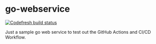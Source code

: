# go-webservice

[![Codefresh build status](https://g.codefresh.io/api/badges/pipeline/bpmericle/go-service%2Fgo-service-cicd?key=eyJhbGciOiJIUzI1NiJ9.NWQ2NjAxOTg4ZDhjMzRiMTQyNmQxNjRm.6zEjPos4F5Nc2vvuKNCCWeCPRnM8Fd0QJfNKl1ZgIpo&type=cf-1)]( https://g.codefresh.io/pipelines/go-service-cicd/builds?filter=trigger:build~Build;pipeline:5d660305eb239c49fe7a7729~go-service-cicd)

Just a sample go web service to test out the GitHub Actions and CI/CD Workflow.
